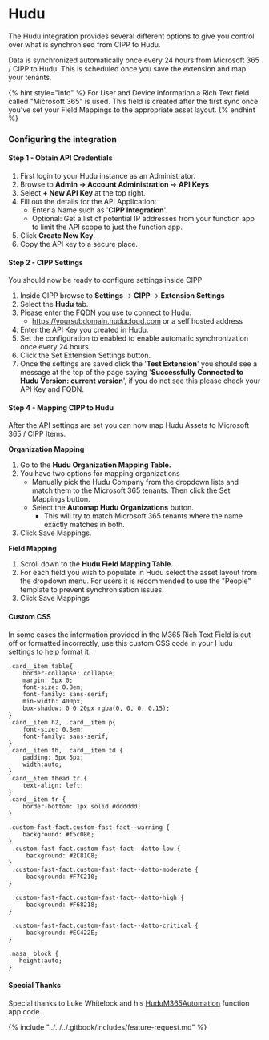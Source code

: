 # Hudu

The Hudu integration provides several different options to give you control over what is synchronised from CIPP to Hudu.

Data is synchronized automatically once every 24 hours from Microsoft 365 / CIPP to Hudu. This is scheduled once you save the extension and map your tenants.

{% hint style="info" %}
For User and Device information a Rich Text field called "Microsoft 365" is used. This field is created after the first sync once you've set your Field Mappings to the appropriate asset layout.
{% endhint %}

### Configuring the integration

#### Step 1 - Obtain API Credentials

1. First login to your Hudu instance as an Administrator.
2. Browse to **Admin -> Account Administration -> API Keys**
3. Select **+ New API Key** at the top right.
4. Fill out the details for the API Application:
   * Enter a Name such as '**CIPP Integration**'.
   * Optional: Get a list of potential IP addresses from your function app to limit the API scope to just the function app.
5. Click **Create New Key**.
6. Copy the API key to a secure place.

#### Step 2 - CIPP Settings

You should now be ready to configure settings inside CIPP

1. Inside CIPP browse to **Settings** -> **CIPP** -> **Extension Settings**
2. Select the **Hudu** tab.
3. Please enter the FQDN you use to connect to Hudu:
   * https://yoursubdomain.huducloud.com or a self hosted address
4. Enter the API Key you created in Hudu.
5. Set the configuration to enabled to enable automatic synchronization once every 24 hours.
6. Click the Set Extension Settings button.
7. Once the settings are saved click the '**Test Extension**' you should see a message at the top of the page saying '**Successfully Connected to Hudu Version: current version**', if you do not see this please check your API Key and FQDN.

#### Step 4 - Mapping CIPP to Hudu

After the API settings are set you can now map Hudu Assets to Microsoft 365 / CIPP Items.

**Organization Mapping**

1. Go to the **Hudu Organization Mapping Table.**
2. You have two options for mapping organizations
   * Manually pick the Hudu Company from the dropdown lists and match them to the Microsoft 365 tenants. Then click the Set Mappings button.
   * Select the **Automap Hudu Organizations** button.
     * This will try to match Microsoft 365 tenants where the name exactly matches in both.
3. Click Save Mappings.

**Field Mapping**

1. Scroll down to the **Hudu Field Mapping Table.**
2. For each field you wish to populate in Hudu select the asset layout from the dropdown menu. For users it is recommended to use the "People" template to prevent synchronisation issues.
3. Click Save Mappings

#### Custom CSS

In some cases the information provided in the M365 Rich Text Field is cut off or formatted incorrectly, use this custom CSS code in your Hudu settings to help format it:

```
.card__item table{
	border-collapse: collapse;
	margin: 5px 0;
	font-size: 0.8em;
	font-family: sans-serif;
	min-width: 400px;
	box-shadow: 0 0 20px rgba(0, 0, 0, 0.15);
}
.card__item h2, .card__item p{
	font-size: 0.8em;
	font-family: sans-serif;
}
.card__item th, .card__item td {
	padding: 5px 5px;
	width:auto;
}
.card__item thead tr {
	text-align: left;
}
.card__item tr {
	border-bottom: 1px solid #dddddd;
}

.custom-fast-fact.custom-fast-fact--warning {
    background: #f5c086;
}
 .custom-fast-fact.custom-fast-fact--datto-low {
     background: #2C81C8;
}
 .custom-fast-fact.custom-fast-fact--datto-moderate {
     background: #F7C210;
}

 .custom-fast-fact.custom-fast-fact--datto-high {
     background: #F68218;
}

 .custom-fast-fact.custom-fast-fact--datto-critical {
     background: #EC422E;
}

.nasa__block {
   height:auto;
}
```

#### Special Thanks

Special thanks to Luke Whitelock and his [HuduM365Automation](https://github.com/lwhitelock/HuduM365Automation) function app code.



{% include "../../../.gitbook/includes/feature-request.md" %}
